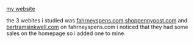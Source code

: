 [my website](https://duckpencil3.wordpress.com/)

the 3 webites i studied was [fahrneyspens.com](https://www.fahrneyspens.com/?srsltid=AfmBOoo_EEZ-cRW4kmkGlQSostKkHGC1PRxoMDplh65qni5MVgWYu872),[shoppennypost.com](https://shoppennypost.com/) and [bertramsinkwell.com](https://www.bertramsinkwell.com/) on fahrneyspens.com i noticed that they had some sales on the homepage so i added one to mine. 

